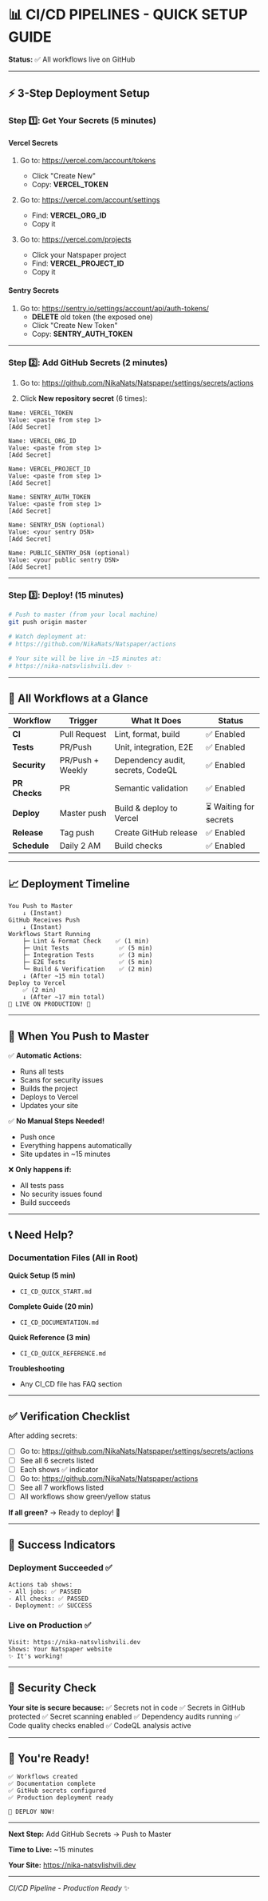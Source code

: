# 📊 CI/CD PIPELINES - QUICK SETUP GUIDE

**Status:** ✅ All workflows live on GitHub

---

## ⚡ 3-Step Deployment Setup

### Step 1️⃣: Get Your Secrets (5 minutes)

#### Vercel Secrets
1. Go to: https://vercel.com/account/tokens
   - Click "Create New"
   - Copy: **VERCEL_TOKEN**

2. Go to: https://vercel.com/account/settings
   - Find: **VERCEL_ORG_ID**
   - Copy it

3. Go to: https://vercel.com/projects
   - Click your Natspaper project
   - Find: **VERCEL_PROJECT_ID**
   - Copy it

#### Sentry Secrets
1. Go to: https://sentry.io/settings/account/api/auth-tokens/
   - **DELETE** old token (the exposed one)
   - Click "Create New Token"
   - Copy: **SENTRY_AUTH_TOKEN**

---

### Step 2️⃣: Add GitHub Secrets (2 minutes)

1. Go to: https://github.com/NikaNats/Natspaper/settings/secrets/actions

2. Click **New repository secret** (6 times):

```
Name: VERCEL_TOKEN
Value: <paste from step 1>
[Add Secret]

Name: VERCEL_ORG_ID  
Value: <paste from step 1>
[Add Secret]

Name: VERCEL_PROJECT_ID
Value: <paste from step 1>
[Add Secret]

Name: SENTRY_AUTH_TOKEN
Value: <paste from step 1>
[Add Secret]

Name: SENTRY_DSN (optional)
Value: <your sentry DSN>
[Add Secret]

Name: PUBLIC_SENTRY_DSN (optional)
Value: <your public sentry DSN>
[Add Secret]
```

---

### Step 3️⃣: Deploy! (15 minutes)

```bash
# Push to master (from your local machine)
git push origin master

# Watch deployment at:
# https://github.com/NikaNats/Natspaper/actions

# Your site will be live in ~15 minutes at:
# https://nika-natsvlishvili.dev ✨
```

---

## 🎯 All Workflows at a Glance

| Workflow | Trigger | What It Does | Status |
|----------|---------|-------------|--------|
| **CI** | Pull Request | Lint, format, build | ✅ Enabled |
| **Tests** | PR/Push | Unit, integration, E2E | ✅ Enabled |
| **Security** | PR/Push + Weekly | Dependency audit, secrets, CodeQL | ✅ Enabled |
| **PR Checks** | PR | Semantic validation | ✅ Enabled |
| **Deploy** | Master push | Build & deploy to Vercel | ⏳ Waiting for secrets |
| **Release** | Tag push | Create GitHub release | ✅ Enabled |
| **Schedule** | Daily 2 AM | Build checks | ✅ Enabled |

---

## 📈 Deployment Timeline

```
You Push to Master
    ↓ (Instant)
GitHub Receives Push
    ↓ (Instant)
Workflows Start Running
    ├─ Lint & Format Check    ✅ (1 min)
    ├─ Unit Tests              ✅ (5 min)  
    ├─ Integration Tests       ✅ (3 min)
    ├─ E2E Tests               ✅ (5 min)
    └─ Build & Verification    ✅ (2 min)
    ↓ (After ~15 min total)
Deploy to Vercel
    ✅ (2 min)
    ↓ (After ~17 min total)
🎉 LIVE ON PRODUCTION! 🎉
```

---

## 🚀 When You Push to Master

✅ **Automatic Actions:**
- Runs all tests
- Scans for security issues
- Builds the project
- Deploys to Vercel
- Updates your site

✅ **No Manual Steps Needed!**
- Push once
- Everything happens automatically
- Site updates in ~15 minutes

❌ **Only happens if:**
- All tests pass
- No security issues found
- Build succeeds

---

## 📞 Need Help?

### Documentation Files (All in Root)

**Quick Setup (5 min)**
- `CI_CD_QUICK_START.md`

**Complete Guide (20 min)**
- `CI_CD_DOCUMENTATION.md`

**Quick Reference (3 min)**
- `CI_CD_QUICK_REFERENCE.md`

**Troubleshooting**
- Any CI_CD file has FAQ section

---

## ✅ Verification Checklist

After adding secrets:

- [ ] Go to: https://github.com/NikaNats/Natspaper/settings/secrets/actions
- [ ] See all 6 secrets listed
- [ ] Each shows ✅ indicator
- [ ] Go to: https://github.com/NikaNats/Natspaper/actions
- [ ] See all 7 workflows listed
- [ ] All workflows show green/yellow status

**If all green?** → Ready to deploy! 🚀

---

## 🎉 Success Indicators

### Deployment Succeeded ✅
```
Actions tab shows:
- All jobs: ✅ PASSED
- All checks: ✅ PASSED  
- Deployment: ✅ SUCCESS
```

### Live on Production ✅
```
Visit: https://nika-natsvlishvili.dev
Shows: Your Natspaper website
✨ It's working!
```

---

## 🔐 Security Check

**Your site is secure because:**
✅ Secrets not in code
✅ Secrets in GitHub protected
✅ Secret scanning enabled
✅ Dependency audits running
✅ Code quality checks enabled
✅ CodeQL analysis active

---

## 🎯 You're Ready!

```
✅ Workflows created
✅ Documentation complete
✅ GitHub secrets configured
✅ Production deployment ready

🚀 DEPLOY NOW!
```

---

**Next Step:** Add GitHub Secrets → Push to Master

**Time to Live:** ~15 minutes

**Your Site:** https://nika-natsvlishvili.dev

---

*CI/CD Pipeline - Production Ready* ✨
